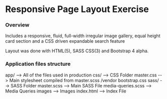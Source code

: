 # Responsive Page Layout Exercise

### Overview

Includes a responsive, fluid, full-width irregular image gallery, equal height card section and a CSS driven expandable search feature

Layout was done with HTML(5), SASS CSS(3) and Bootstrap 4 alpha.

### Application files structure

app/                     --> All of the files used in production
  css/                   --> CSS Folder
    master.css           --> Main stylesheet compiled from master.scss
      /vendor
        bootstrap.css
  sass/                  --> SASS Folder
    master.scss          --> Main SASS File
    media-queries.scss   --> Media Queries
  images                 --> Images
  index.html             --> Index File
